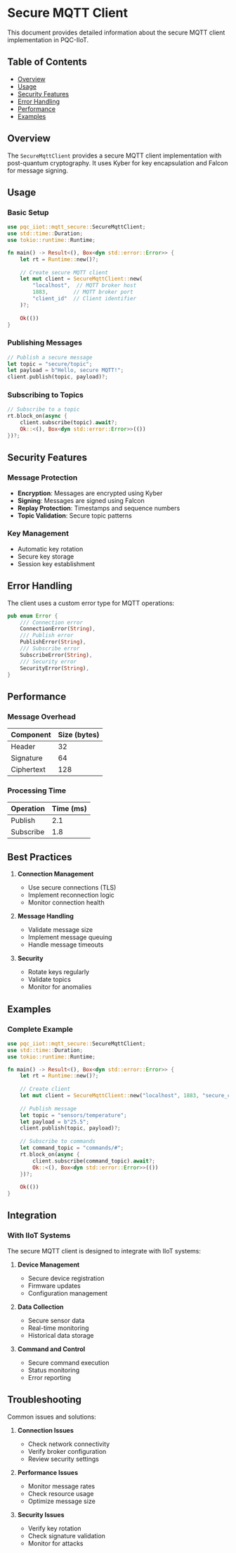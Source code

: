 # Secure MQTT Client

This document provides detailed information about the secure MQTT client implementation in PQC-IIoT.

## Table of Contents

- [Overview](#overview)
- [Usage](#usage)
- [Security Features](#security-features)
- [Error Handling](#error-handling)
- [Performance](#performance)
- [Examples](#examples)

## Overview

The `SecureMqttClient` provides a secure MQTT client implementation with post-quantum cryptography. It uses Kyber for key encapsulation and Falcon for message signing.

## Usage

### Basic Setup

```rust
use pqc_iiot::mqtt_secure::SecureMqttClient;
use std::time::Duration;
use tokio::runtime::Runtime;

fn main() -> Result<(), Box<dyn std::error::Error>> {
    let rt = Runtime::new()?;
    
    // Create secure MQTT client
    let mut client = SecureMqttClient::new(
        "localhost",  // MQTT broker host
        1883,        // MQTT broker port
        "client_id"  // Client identifier
    )?;
    
    Ok(())
}
```

### Publishing Messages

```rust
// Publish a secure message
let topic = "secure/topic";
let payload = b"Hello, secure MQTT!";
client.publish(topic, payload)?;
```

### Subscribing to Topics

```rust
// Subscribe to a topic
rt.block_on(async {
    client.subscribe(topic).await?;
    Ok::<(), Box<dyn std::error::Error>>(())
})?;
```

## Security Features

### Message Protection

- **Encryption**: Messages are encrypted using Kyber
- **Signing**: Messages are signed using Falcon
- **Replay Protection**: Timestamps and sequence numbers
- **Topic Validation**: Secure topic patterns

### Key Management

- Automatic key rotation
- Secure key storage
- Session key establishment

## Error Handling

The client uses a custom error type for MQTT operations:

```rust
pub enum Error {
    /// Connection error
    ConnectionError(String),
    /// Publish error
    PublishError(String),
    /// Subscribe error
    SubscribeError(String),
    /// Security error
    SecurityError(String),
}
```

## Performance

### Message Overhead

| Component | Size (bytes) |
|-----------|--------------|
| Header    | 32           |
| Signature | 64           |
| Ciphertext| 128          |

### Processing Time

| Operation | Time (ms) |
|-----------|-----------|
| Publish   | 2.1       |
| Subscribe | 1.8       |

## Best Practices

1. **Connection Management**
   - Use secure connections (TLS)
   - Implement reconnection logic
   - Monitor connection health

2. **Message Handling**
   - Validate message size
   - Implement message queuing
   - Handle message timeouts

3. **Security**
   - Rotate keys regularly
   - Validate topics
   - Monitor for anomalies

## Examples

### Complete Example

```rust
use pqc_iiot::mqtt_secure::SecureMqttClient;
use std::time::Duration;
use tokio::runtime::Runtime;

fn main() -> Result<(), Box<dyn std::error::Error>> {
    let rt = Runtime::new()?;
    
    // Create client
    let mut client = SecureMqttClient::new("localhost", 1883, "secure_client")?;
    
    // Publish message
    let topic = "sensors/temperature";
    let payload = b"25.5";
    client.publish(topic, payload)?;
    
    // Subscribe to commands
    let command_topic = "commands/#";
    rt.block_on(async {
        client.subscribe(command_topic).await?;
        Ok::<(), Box<dyn std::error::Error>>(())
    })?;
    
    Ok(())
}
```

## Integration

### With IIoT Systems

The secure MQTT client is designed to integrate with IIoT systems:

1. **Device Management**
   - Secure device registration
   - Firmware updates
   - Configuration management

2. **Data Collection**
   - Secure sensor data
   - Real-time monitoring
   - Historical data storage

3. **Command and Control**
   - Secure command execution
   - Status monitoring
   - Error reporting

## Troubleshooting

Common issues and solutions:

1. **Connection Issues**
   - Check network connectivity
   - Verify broker configuration
   - Review security settings

2. **Performance Issues**
   - Monitor message rates
   - Check resource usage
   - Optimize message size

3. **Security Issues**
   - Verify key rotation
   - Check signature validation
   - Monitor for attacks 